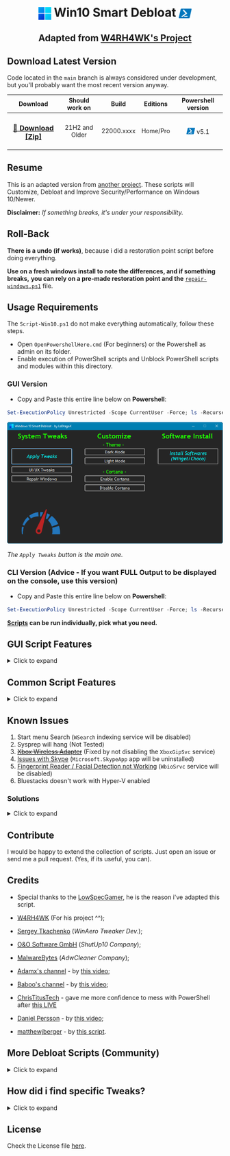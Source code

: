 <h1 align="center">
    <img width=30px src="./../src/lib/images/windows-11-logo.png" style="vertical-align: bottom"> Win10 Smart Debloat 
    <img width=30px src="./../src/lib/images/powershell-icon.png" style="vertical-align: bottom">
</h1>

<h2 align="center">

Adapted from [W4RH4WK's Project](https://github.com/W4RH4WK/Debloat-Windows-10)

</h2>

## Download Latest Version

Code located in the `main` branch is always considered under development,
but you'll probably want the most recent version anyway.

<div align="center">

|                                                Download                                                 | Should work on |   Build    | Editions |                                          Powershell version                                          |
| :-----------------------------------------------------------------------------------------------------: | :------------: | :--------: | :------: | :--------------------------------------------------------------------------------------------------: |
| <h3><a href="https://github.com/LeDragoX/Win10SmartDebloat/archive/main.zip">🚀 Download [Zip]</a></h3> | 21H2 and Older | 22000.xxxx | Home/Pro | <img width=20px src="./../src/lib/images/powershell-icon.png" style="vertical-align: bottom" /> v5.1 |

</div>

## Resume

This is an adapted version from [another project](https://github.com/W4RH4WK/Debloat-Windows-10).
These scripts will Customize, Debloat and Improve Security/Performance on Windows 10/Newer.

**Disclaimer:** _If something breaks, it's under your responsibility._

## Roll-Back

**There is a undo (if works)**, because i did a restoration point script before
doing everything.

**Use on a fresh windows install to note the differences, and if something breaks,**
**you can rely on a pre-made restoration point and the** [`repair-windows.ps1`](./../src/scripts/repair-windows.ps1) file.

## Usage Requirements

The `Script-Win10.ps1` do not make everything automatically, follow these steps.

- Open `OpenPowershellHere.cmd` (For beginners) or the Powershell as admin on its folder.
- Enable execution of PowerShell scripts and Unblock PowerShell scripts and modules within this directory.

### **GUI Version**

- Copy and Paste this entire line below on **Powershell**:

```ps1
Set-ExecutionPolicy Unrestricted -Scope CurrentUser -Force; ls -Recurse *.ps*1 | Unblock-File; .\"Win10ScriptGUI.ps1"
```

![Script GUI](./../src/lib/images/script-gui.png)

_The `Apply Tweaks` button is the main one._

### **CLI Version** (Advice - If you want FULL Output to be displayed on the console, use this version)

- Copy and Paste this entire line below on **Powershell**:

```ps1
Set-ExecutionPolicy Unrestricted -Scope CurrentUser -Force; ls -Recurse *.ps*1 | Unblock-File; .\"Win10Script.ps1"
```

**[Scripts](./../src/scripts) can be run individually, pick what you need.**

## GUI Script Features

<details>
    <summary>Click to expand</summary>

- `Apply Tweaks`: Run every 'non-interactive' Tweak scripts;
- `UI/UX Tweaks`: Run WinAero Tweaker to apply my profile and other "Manual" softwares in the future (maybe); ([`manual-debloat-softwares.ps1`](./../src/scripts/manual-debloat-softwares.ps1))
- `Repair Windows`: Try to Completely fix the Windows worst problems via Command Line; ([`backup-system.ps1`](./../src/scripts/backup-system.ps1) and ([`repair-windows.ps1`](./../src/scripts/repair-windows.ps1))
- `Dark Mode & Light Mode`: Apply Dark Mode or Light Mode exclusively from GUI; ([Dark](./../src/utils/dark-theme.reg) and [Light](./../src/utils/light-theme.reg))
- `Install Softwares`: Install _Chocolatey/Winget_ and install basic Softwares from my selection. See [Document](./../src/lib/docs/software-installer.md). ([`install-package-managers.ps1`](src/scripts/install-package-managers.ps1) and [`software-installer.ps1`](./../src/scripts/software-installer.ps1))

</details>

## Common Script Features

<details>
    <summary>Click to expand</summary>

- Import all necessary Modules before Executing everything; ([lib folder](./../src/lib/))
- Make a Restore Point and Backup the Hosts file; ([`backup-system.ps1`](./../src/scripts/backup-system.ps1))
- Download OOShutUp10 and import all Recommended settings; ([`silent-debloat-softwares.ps1`](./../src/scripts/silent-debloat-softwares.ps1))
- Download AdwCleaner and Run the latest version of for Virus/Adware scan;
- Disable Telemetry from Scheduled Tasks and Optimize it; ([`optimize-scheduled-tasks.ps1`](./../src/scripts/optimize-scheduled-tasks.ps1))
- Re-Enable useful Services & Disable the Heavy ones; ([`optimize-services.ps1`](./../src/scripts/optimize-services.ps1))
- Remove Bloatware Apps that comes with Windows 10, except from my choice; ([`remove-bloatware-apps.ps1`](./../src/scripts/remove-bloatware-apps.ps1))
- Optimize Privacy and Performance settings via Registry and Powershell commands; ([`optimize-privacy-and-performance.ps1`](./../src/scripts/optimize-privacy-and-performance.ps1))
- Apply General Personalization tweaks via Registry and Powershell commands; ([`personal-optimizations.ps1`](./../src/scripts/personal-optimizations.ps1))
- Help improve the Security of Windows by a little; ([`optimize-security.ps1`](./../src/scripts/optimize-security.ps1))
- Enable Optional Features especially for Gaming/Work (including WSL 2); ([`enable-optional-features.ps1`](./../src/scripts/enable-optional-features.ps1))
- Remove OneDrive completely from the System, re-install is possible via Win Store; ([`remove-onedrive.ps1`](./../src/scripts/remove-onedrive.ps1))
- Install _Chocolatey/Winget_ by default; ([`install-package-managers.ps1`](./../src/scripts/install-package-managers.ps1))
- [Optional] Run WinAero Tweaker for Extra UI Customization and tell how to import my Profile; ([`manual-debloat-softwares.ps1`](./../src/scripts/manual-debloat-softwares.ps1))
- [Optional] Try to Completely fix the Windows worst problems via Command Line; ([`repair-windows.ps1`](./../src/scripts/repair-windows.ps1))
- In the End it Locks Script's Usage Permission. (`Win10Script(GUI).ps1`)

**\*Optional**: Means that you decide what to do.

</details>

## Known Issues

1. Start menu Search (`WSearch` indexing service will be disabled)
2. Sysprep will hang (Not Tested)
3. [~~Xbox Wireless Adapter~~](https://github.com/W4RH4WK/Debloat-Windows-10/issues/78) (Fixed by not disabling the `XboxGipSvc` service)
4. [Issues with Skype](https://github.com/W4RH4WK/Debloat-Windows-10/issues/79) (`Microsoft.SkypeApp` app will be uninstalled)
5. [Fingerprint Reader / Facial Detection not Working](https://github.com/W4RH4WK/Debloat-Windows-10/issues/189) (`WbioSrvc` service will be disabled)
6. Bluestacks doesn't work with Hyper-V enabled

### Solutions

<details>
    <summary>Click to expand</summary>
<p>Open PowerShell as admin and copy paste:</p>

### Solution 1

```Powershell
Get-Service WSearch | Set-Service -StartupType Automatic -PassThru | Start-Service
```

### Solution 5

```Powershell
Get-Service WbioSrvc | Set-Service -StartupType Automatic -PassThru | Start-Service
```

### Solution 6

```Powershell
Dism -Online -Disable-Feature -NoRestart -FeatureName:"Microsoft-Hyper-V-All"
Dism -Online -Disable-Feature -NoRestart -FeatureName:"HypervisorPlatform"
Dism -Online -Disable-Feature -NoRestart -FeatureName:"VirtualMachinePlatform"
```

</details>

## Contribute

I would be happy to extend the collection of scripts.
Just open an issue or send me a pull request. (Yes, if its useful, you can).

## Credits

- Special thanks to the [LowSpecGamer](https://youtu.be/IU5F01oOzQQ?t=324), he is the reason i've adapted this script.

- [W4RH4WK](https://github.com/W4RH4WK) (For his project ^^);
- [Sergey Tkachenko](https://winaero.com/) (_WinAero Tweaker Dev._);
- [O&O Software GmbH](https://www.oo-software.com/en/company) (_ShutUp10 Company_);
- [MalwareBytes](https://br.malwarebytes.com/company/) (_AdwCleaner Company_);
- [Adamx's channel](https://www.youtube.com/channel/UCjidjWX76LR1g5yx18NSrLA) - by [this video](https://youtu.be/hQSkPmZRCjc);
- [Baboo's channel](https://www.youtube.com/user/baboo) - by [this video](https://youtu.be/qWESrvP_uU8);
- [ChrisTitusTech](https://www.youtube.com/channel/UCg6gPGh8HU2U01vaFCAsvmQ) - gave me more confidence to mess with PowerShell after [this LIVE](https://youtu.be/ER27pGt5wH0)
- [Daniel Persson](https://www.youtube.com/channel/UCnG-TN23lswO6QbvWhMtxpA) - by [this video](https://youtu.be/EfrT_Bvgles);
- [matthewjberger](https://gist.github.com/matthewjberger) - by [this script](https://gist.github.com/matthewjberger/2f4295887d6cb5738fa34e597f457b7f).

## More Debloat Scripts (Community)

<details>
    <summary>Click to expand</summary>
<p>The scripts are designed to run With/Without (GUI/CLI) any user interaction. Modify them beforehand. If you want a more interactive approach check out:</p>

- [win10script](https://github.com/ChrisTitusTech/win10script) from [ChrisTitusTech](https://github.com/ChrisTitusTech) (Recommended);
- [Windows10Debloater](https://github.com/Sycnex/Windows10Debloater) from [Sycnex](https://github.com/Sycnex);
- [Windows 10 Sophia Script](https://github.com/farag2/Windows-10-Sophia-Script) from [farag2](https://github.com/farag2).
</details>

## How did i find specific Tweaks?

<details>
    <summary>Click to expand</summary>
<p>How To (Advanced Users)</p>

By using [SysInternal Suite](https://docs.microsoft.com/en-us/sysinternals/downloads/sysinternals-suite) `Procmon(64).exe`
i could track the `SystemSettings.exe` by filtering it per Process Name, then `Clearing the list (Ctrl + X)`
(But make sure it is `Capturing the Events (Ctrl + E)`) and finally, applying an option of the Windows Configurations
and searching the Registry Key inside `Procmon(64).exe`.

![Grab the current tweak on registry with Procmon64.exe](./../src/lib/images/grab-the-current-tweak-on-registry-with-procmon64.png)

After finding the right register Key, you just need to Right-Click and select `Jump To... (Ctrl + J)` to get on its directory.

![Showing on regedit](./../src/lib/images/showing-on-regedit.png)

</details>

## License

Check the License file [here](LICENSE).
